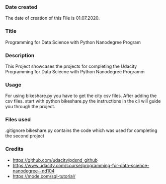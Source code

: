 ### Date created
The date of creation of this File is 01.07.2020.

### Title
Programming for Data Science with Python Nanodegree Program

### Description
This Project showcases the projects for completing the Udacity Programming for Data Sciecne with Python Nanodegree Programm

### Usage
For using bikeshare.py you have to get the city csv files.
After adding the csv files.
start with python bikeshare.py
the instructions in the cli will guide you through the project. 

### Files used
.gitignore
bikeshare.py contains the code which was used for completing the second project

### Credits
- https://github.com/udacity/pdsnd_github
- https://www.udacity.com/course/programming-for-data-science-nanodegree--nd104
- https://mode.com/sql-tutorial/

